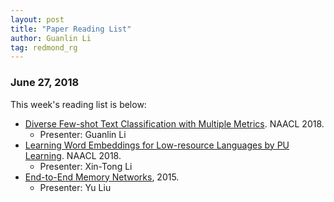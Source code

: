 ```yaml
---
layout: post
title: "Paper Reading List"
author: Guanlin Li
tag: redmond_rg
---
```


### June 27, 2018

This week's reading list is below:

- [Diverse Few-shot Text Classification with Multiple Metrics](http://www.aclweb.org/anthology/N18-1109). NAACL 2018. 
  - Presenter: Guanlin Li
- [Learning Word Embeddings for Low-resource Languages by PU Learning](http://aclweb.org/anthology/N18-1093). NAACL 2018. 
  - Presenter: Xin-Tong Li
- [End-to-End Memory Networks](https://arxiv.org/abs/1503.08895), 2015. 
  - Presenter: Yu Liu

